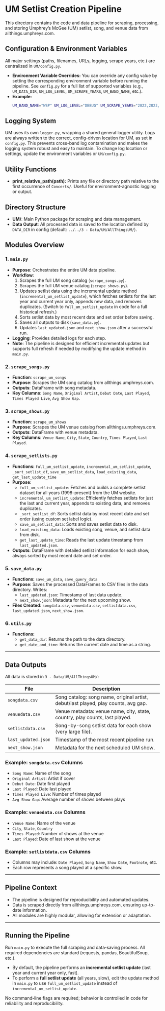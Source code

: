 # UM Setlist Creation Pipeline

This directory contains the code and data pipeline for scraping, processing, and storing Umphrey’s McGee (UM) setlist, song, and venue data from allthings.umphreys.com.

## Configuration & Environment Variables

All major settings (paths, filenames, URLs, logging, scrape years, etc.) are centralized in `UM/config.py`.
- **Environment Variable Overrides:** You can override any config value by setting the corresponding environment variable before running the pipeline. See `config.py` for a full list of supported variables (e.g., `UM_DATA_DIR`, `UM_LOG_LEVEL`, `UM_SCRAPE_YEARS`, `UM_BAND_NAME`, etc.).
- **Example:**
  ```bash
  UM_BAND_NAME="WSP" UM_LOG_LEVEL="DEBUG" UM_SCRAPE_YEARS="2022,2023,2024" python3 UM/run_pipeline.py
  ```

## Logging System

UM uses its own `logger.py`, wrapping a shared general logger utility. Logs are always written to the correct, config-driven location for UM, as set in `config.py`. This prevents cross-band log contamination and makes the logging system robust and easy to maintain. To change log location or settings, update the environment variables or `UM/config.py`.

## Utility Functions

- **print_relative_path(path):** Prints any file or directory path relative to the first occurrence of `Concerts/`. Useful for environment-agnostic logging or output.

## Directory Structure

- **UM/**: Main Python package for scraping and data management.
- **Data Output**: All processed data is saved to the location defined by `DATA_DIR` in config (default: `../../3 - Data/UM/AllThingsUM/`).

## Modules Overview

### 1. `main.py`
- **Purpose**: Orchestrates the entire UM data pipeline.
- **Workflow**:
  1. Scrapes the full UM song catalog (`scrape_songs.py`).
  2. Scrapes the full UM venue catalog (`scrape_shows.py`).
  3. Updates setlist data using the incremental update method (`incremental_um_setlist_update`), which fetches setlists for the last year and current year only, appends new data, and removes duplicates. (Switch to `full_um_setlist_update` in code for a full historical refresh.)
  4. Sorts setlist data by most recent date and set order before saving.
  5. Saves all outputs to disk (`save_data.py`).
  6. Updates `last_updated.json` and `next_show.json` after a successful run.
- **Logging**: Provides detailed logs for each step.
- **Note**: The pipeline is designed for efficient incremental updates but supports full refresh if needed by modifying the update method in `main.py`.

### 2. `scrape_songs.py`
- **Function**: `scrape_um_songs`
- **Purpose**: Scrapes the UM song catalog from allthings.umphreys.com.
- **Outputs**: DataFrame with song metadata.
- **Key Columns**: `Song Name`, `Original Artist`, `Debut Date`, `Last Played`, `Times Played Live`, `Avg Show Gap`.

### 3. `scrape_shows.py`
- **Function**: `scrape_um_shows`
- **Purpose**: Scrapes the UM venue catalog from allthings.umphreys.com.
- **Outputs**: DataFrame with venue metadata.
- **Key Columns**: `Venue Name`, `City`, `State`, `Country`, `Times Played`, `Last Played`.

### 4. `scrape_setlists.py`
- **Functions**: `full_um_setlist_update`, `incremental_um_setlist_update`, `_sort_setlist_df`, `save_um_setlist_data`, `load_existing_data`, `get_last_update_time`
- **Purpose**:
  - `full_um_setlist_update`: Fetches and builds a complete setlist dataset for all years (1998–present) from the UM website.
  - `incremental_um_setlist_update`: Efficiently fetches setlists for just the last and current year, appends to existing data, and removes duplicates.
  - `_sort_setlist_df`: Sorts setlist data by most recent date and set order (using custom set label logic).
  - `save_um_setlist_data`: Sorts and saves setlist data to disk.
  - `load_existing_data`: Loads existing song, venue, and setlist data from disk.
  - `get_last_update_time`: Reads the last update timestamp from `last_updated.json`.
- **Outputs**: DataFrame with detailed setlist information for each show, always sorted by most recent date and set order.

### 5. `save_data.py`
- **Functions**: `save_um_data`, `save_query_data`
- **Purpose**: Saves the processed DataFrames to CSV files in the data directory. Writes:
  - `last_updated.json`: Timestamp of last data update.
  - `next_show.json`: Metadata for the next upcoming show.
- **Files Created**: `songdata.csv`, `venuedata.csv`, `setlistdata.csv`, `last_updated.json`, `next_show.json`.

### 6. `utils.py`
- **Functions**: 
  - `get_data_dir`: Returns the path to the data directory.
  - `get_date_and_time`: Returns the current date and time as a string.

---

## Data Outputs

All data is stored in `3 - Data/UM/AllThingsUM/`:

| File                | Description                                                               |
|---------------------|---------------------------------------------------------------------------|
| `songdata.csv`      | Song catalog: song name, original artist, debut/last played, play counts, avg gap. |
| `venuedata.csv`     | Venue metadata: venue name, city, state, country, play counts, last played.|
| `setlistdata.csv`   | Song-by-song setlist data for each show (very large file).                |
| `last_updated.json` | Timestamp of the most recent pipeline run.                                |
| `next_show.json`    | Metadata for the next scheduled UM show.                                  |

### Example: `songdata.csv` Columns

- `Song Name`: Name of the song
- `Original Artist`: Artist if cover
- `Debut Date`: Date first played
- `Last Played`: Date last played
- `Times Played Live`: Number of times played
- `Avg Show Gap`: Average number of shows between plays

### Example: `venuedata.csv` Columns

- `Venue Name`: Name of the venue
- `City`, `State`, `Country`
- `Times Played`: Number of shows at the venue
- `Last Played`: Date of last show at the venue

### Example: `setlistdata.csv` Columns

- Columns may include: `Date Played`, `Song Name`, `Show Date`, `Footnote`, etc.
- Each row represents a song played at a specific show.

---

## Pipeline Context

- The pipeline is designed for reproducibility and automated updates.
- Data is scraped directly from allthings.umphreys.com, ensuring up-to-date information.
- All modules are highly modular, allowing for extension or adaptation.

---

## Running the Pipeline

Run `main.py` to execute the full scraping and data-saving process. All required dependencies are standard (requests, pandas, BeautifulSoup, etc.).

- By default, the pipeline performs an **incremental setlist update** (last year and current year only, fast).
- To perform a **full setlist update** (all years, slow), edit the update method in `main.py` to use `full_um_setlist_update` instead of `incremental_um_setlist_update`.

No command-line flags are required; behavior is controlled in code for reliability and reproducibility.
